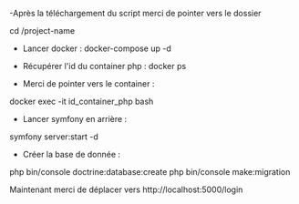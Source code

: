-Après la téléchargement du script merci de pointer vers le dossier

cd /project-name


- Lancer docker :
docker-compose up -d

- Récupérer l'id du container php :
docker ps

- Merci de pointer vers le container :

docker exec -it id_container_php bash

- Lancer symfony en arrière :

symfony server:start -d

- Créer la base de donnée :

php bin/console doctrine:database:create
php bin/console make:migration


Maintenant merci de déplacer vers http://localhost:5000/login
